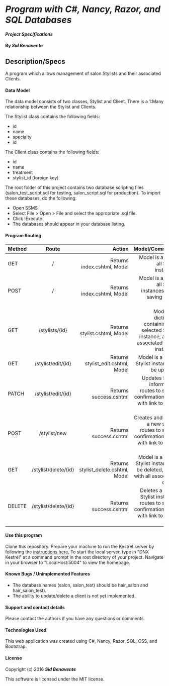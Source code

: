 # _Program with C#, Nancy, Razor, and SQL Databases_

#### _Project Specifications_

#### By _**Sid Benavente**_

## Description/Specs

A program which allows management of salon Stylists and their associated Clients.
#### Data Model
The data model consists of two classes, Stylist and Client. There is a 1:Many relationship between the Stylist and Clients.  

The Stylist class contains the following fields:
* id
* name
* specialty
* id

The Client class contains the following fields:
* id
* name
* treatment
* stylist_id (foreign key)

The root folder of this project contains two database scripting files (salon_test_script.sql for testing, salon_script.sql for production). To import these databases, do the following:
* Open SSMS
* Select File > Open > File and select the appropriate .sql file.
* Click !Execute.
* The databases should appear in your database listing.

#### Program Routing

| Method       | Route           | Action  | Model/Comments |
| ------------- |:-------------:| -----:| -----:|
| GET| /| Returns index.cshtml, Model| Model is a list of all Stylist instances |
| POST| /| Returns index.cshtml, Model| Model is a list of all Stylist instances, after saving a new stylist |
| GET|/stylists/{id}| Returns stylist.cshtml, Model | Model is a dictionary containing the selected Stylist instance, and all associated Client instances |
| GET| /stylist/edit/{id}| Returns stylist_edit.cshtml, Model| Model is a found Stylist instance to be updated |
| PATCH| /stylist/edit/{id}| Returns success.cshtml| Updates Stylist information, routes to simple confirmation page with link to home page |
| POST| /stylist/new| Returns success.cshtml | Creates and saves a new stylist, routes to simple confirmation page with link to home page |
| GET| /stylist/delete/{id}| Returns stylist_delete.cshtml, Model| Model is a found Stylist instance to be deleted, along with all associated clients |
| DELETE| /stylist/delete/{id}| Returns success.cshtml| Deletes a single Stylist instance, routes to simple confirmation page with link to home page |


#### Use this program
Clone this repository. Prepare your machine to run the Kestrel server by following the [instructions here.](https://www.learnhowtoprogram.com/c/getting-started-with-c/installing-c)
To start the local server, type in "DNX Kestrel" at a command prompt in the root directory of your project. Navigate in your browser to "LocalHost:5004" to view the homepage.

#### Known Bugs / Unimplemented Features
* The database names (salon, salon_test) should be hair_salon and hair_salon_test).
* The ability to update/delete a client is not yet implemented.

#### Support and contact details
Please contact the authors if you have any questions or comments.

#### Technologies Used
This web application was created using C#, Nancy, Razor, SQL, CSS, and Bootstrap.

#### License
Copyright (c) 2016 _**Sid Benavente**_

This software is licensed under the MIT license.
